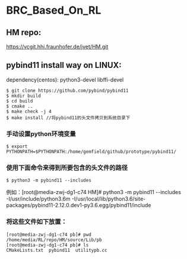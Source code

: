 # BRC_Based_On_RL

## HM repo: 
https://vcgit.hhi.fraunhofer.de/jvet/HM.git

## pybind11 install way on LINUX:
dependency(centos): python3-devel libffi-devel  
```
$ git clone https://github.com/pybind/pybind11  
$ mkdir build  
$ cd build  
$ cmake ..  
$ make check -j 4  
$ make install //将pybind11的头文件拷贝到系统目录下  
```

### 手动设置python环境变量
```
$ export PYTHONPATH=$PYTHONPATH:/home/gemfield/github/prototype/pybind11/  
```
### 使用下面命令来得到所要包含的头文件的路径
```
$ python3 -m pybind11 --includes
``` 
例如：[root@media-zwj-dg1-c74 HM]# python3 -m pybind11 --includes  
-I/usr/include/python3.6m -I/usr/local/lib/python3.6/site-packages/pybind11-2.12.0.dev1-py3.6.egg/pybind11/include  


###  将这些文件如下放置：
```
[root@media-zwj-dg1-c74 pb]# pwd
/home/media/RL/repo/HM/source/Lib/pb
[root@media-zwj-dg1-c74 pb]# ls
CMakeLists.txt  pybind11  utilitypb.cc
```
